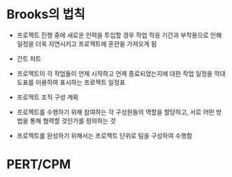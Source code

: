 # Brooks의 법칙
- 프로젝트 진행 중에 새로운 인력을 투입할 경우 작업 적응 기간과 부작용으로 인해 일정을 더욱 지연시키고 프로젝트에 혼란을 가져오게 됨

- 간트 차트
- 프로젝트이 각 작업들이 언제 시작하고 언제 종료되었는지에 대한 작업 일정을 막대 도표를 이용하여 표시하는 프로젝트 일정표

- 프로젝트 조직 구성 계획
- 프로젝트를 수행하기 위해 참여하는 각 구성원들의 역할을 할당하고, 서로 어떤 방법을 통해 협력할 것인가를 정의하는 것
- 프로젝트를 완성하기 위해서는 프로젝트 단위로 팀을 구성하여 수행함

# PERT/CPM
